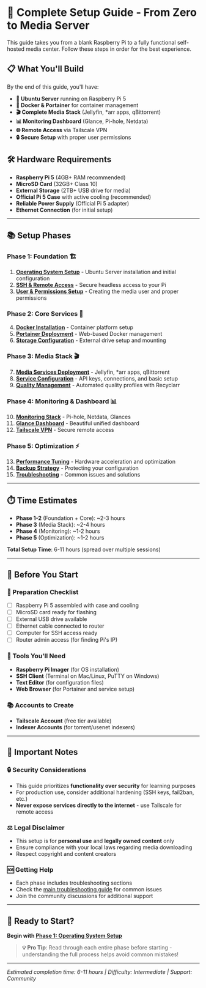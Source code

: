 # 🚀 Complete Setup Guide - From Zero to Media Server

This guide takes you from a blank Raspberry Pi to a fully functional self-hosted media center. Follow these steps in order for the best experience.

## 📋 **What You'll Build**

By the end of this guide, you'll have:
- **🍓 Ubuntu Server** running on Raspberry Pi 5
- **🐳 Docker & Portainer** for container management
- **🎬 Complete Media Stack** (Jellyfin, *arr apps, qBittorrent)
- **📊 Monitoring Dashboard** (Glance, Pi-hole, Netdata)
- **🌐 Remote Access** via Tailscale VPN
- **🔒 Secure Setup** with proper user permissions

## 🛠️ **Hardware Requirements**

- **Raspberry Pi 5** (4GB+ RAM recommended)
- **MicroSD Card** (32GB+ Class 10)
- **External Storage** (2TB+ USB drive for media)
- **Official Pi 5 Case** with active cooling (recommended)
- **Reliable Power Supply** (Official Pi 5 adapter)
- **Ethernet Connection** (for initial setup)

---

## 📚 **Setup Phases**

### **Phase 1: Foundation** 🏗️
1. [**Operating System Setup**](01-operating-system.md) - Ubuntu Server installation and initial configuration
2. [**SSH & Remote Access**](02-ssh-setup.md) - Secure headless access to your Pi
3. [**User & Permissions Setup**](03-user-permissions.md) - Creating the media user and proper permissions

### **Phase 2: Core Services** 🐳
4. [**Docker Installation**](04-docker-setup.md) - Container platform setup
5. [**Portainer Deployment**](05-portainer-setup.md) - Web-based Docker management
6. [**Storage Configuration**](06-storage-setup.md) - External drive setup and mounting

### **Phase 3: Media Stack** 🎬
7. [**Media Services Deployment**](07-media-stack.md) - Jellyfin, *arr apps, qBittorrent
8. [**Service Configuration**](08-service-config.md) - API keys, connections, and basic setup
9. [**Quality Management**](09-recyclarr-setup.md) - Automated quality profiles with Recyclarr

### **Phase 4: Monitoring & Dashboard** 📊
10. [**Monitoring Stack**](10-monitoring-stack.md) - Pi-hole, Netdata, Glances
11. [**Glance Dashboard**](11-glance-dashboard.md) - Beautiful unified dashboard
12. [**Tailscale VPN**](12-tailscale-setup.md) - Secure remote access

### **Phase 5: Optimization** ⚡
13. [**Performance Tuning**](13-performance.md) - Hardware acceleration and optimization
14. [**Backup Strategy**](14-backup.md) - Protecting your configuration
15. [**Troubleshooting**](15-troubleshooting.md) - Common issues and solutions

---

## ⏱️ **Time Estimates**

- **Phase 1-2** (Foundation + Core): ~2-3 hours
- **Phase 3** (Media Stack): ~2-4 hours  
- **Phase 4** (Monitoring): ~1-2 hours
- **Phase 5** (Optimization): ~1-2 hours

**Total Setup Time**: 6-11 hours (spread over multiple sessions)

---

## 🎯 **Before You Start**

### **📝 Preparation Checklist**
- [ ] Raspberry Pi 5 assembled with case and cooling
- [ ] MicroSD card ready for flashing
- [ ] External USB drive available
- [ ] Ethernet cable connected to router
- [ ] Computer for SSH access ready
- [ ] Router admin access (for finding Pi's IP)

### **🔧 Tools You'll Need**
- **Raspberry Pi Imager** (for OS installation)
- **SSH Client** (Terminal on Mac/Linux, PuTTY on Windows)
- **Text Editor** (for configuration files)
- **Web Browser** (for Portainer and service setup)

### **📚 Accounts to Create**
- **Tailscale Account** (free tier available)
- **Indexer Accounts** (for torrent/usenet indexers)

---

## 🚨 **Important Notes**

### **🔒 Security Considerations**
- This guide prioritizes **functionality over security** for learning purposes
- For production use, consider additional hardening (SSH keys, fail2ban, etc.)
- **Never expose services directly to the internet** - use Tailscale for remote access

### **⚖️ Legal Disclaimer**
- This setup is for **personal use** and **legally owned content** only
- Ensure compliance with your local laws regarding media downloading
- Respect copyright and content creators

### **🆘 Getting Help**
- Each phase includes troubleshooting sections
- Check the [main troubleshooting guide](../troubleshooting/) for common issues
- Join the community discussions for additional support

---

## 🎉 **Ready to Start?**

**Begin with [Phase 1: Operating System Setup](01-operating-system.md)**

> **💡 Pro Tip**: Read through each entire phase before starting - understanding the full process helps avoid common mistakes!

---

*Estimated completion time: 6-11 hours | Difficulty: Intermediate | Support: Community*
